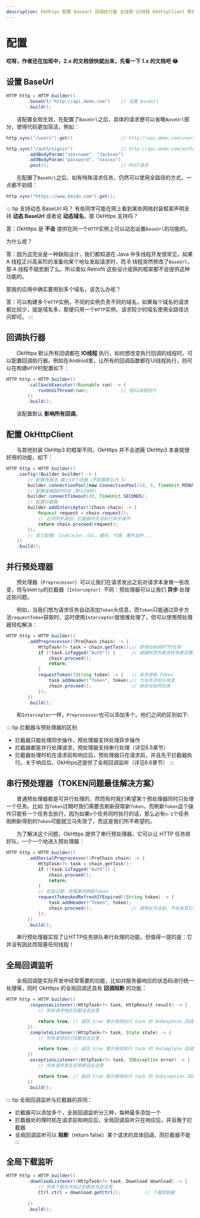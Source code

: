 ```yaml
---
description: OkHttps 配置 BaseUrl 回调执行器 主线程 UI线程 OkHttpClient 预处理器 TOKEN问题最佳解决方案 刷新TOKEN 全局 回调监听 下载监听 回调阻断 拦截器 CookieJar、SSL、缓存、代理、事件监听
---
```


# 配置

#### 哎呀，作者还在加班中，2.x 的文档很快就出来，先看一下 1.x 的文档吧 :joy:

## 设置 BaseUrl

```java
HTTP http = HTTP.builder()
        .baseUrl("http://api.demo.com")    // 设置 BaseUrl
        .build();
```
　　该配置全局生效，在配置了`BaseUrl`之后，具体的请求便可以省略`BaseUrl`部分，使得代码更加简洁，例如：

```java
http.sync("/users").get()                  // http://api.demo.com/users

http.sync("/auth/signin")                  // http://api.demo.com/auth/signin
        .addBodyParam("username", "Jackson")
        .addBodyParam("password", "xxxxxx")
        .post();                           // POST请求
```
　　在配置了`BaseUrl`之后，如有特殊请求任务，仍然可以使用全路径的方式，一点都不妨碍：

```java
http.sync("https://www.baidu.com").get();
```

::: tip 支持动态 BaseUrl 吗？
有些同学可能在网上看到某些网络封装框架声明支持 **动态 BaseUrl** 或者说 **动态域名**，那 OkHttps 支持吗？

答：OkHttps 是 **不会** 提供在同一个`HTTP`实例上可以动态设置`BaseUrl`的功能的。

为什么呢？

答：因为这完全是一种缺陷设计，我们都知道在 Java 中多线程开发很常见，如果 A 线程正兴高采烈的准备向某个地址发起请求时，而 B 线程突然修改了`BaseUrl`，那 A 线程不就悲剧了么。所以类似 Retrofit 这些设计成熟的框架都不会提供这种功能的。

那我的应用中确实要用到多个域名，该怎么办呢？

答：可以构建多个`HTTP`实例，不同的实例负责不同的域名，如果每个域名的请求都比较少，就是域名多，那便只用一个`HTTP`实例，请求较少的域名使用全路径访问即可。
:::

## 回调执行器

　　OkHttps 默认所有回调都在 **IO线程** 执行，如何想改变执行回调的线程时，可以配置回调执行器。例如在Android里，让所有的回调函数都在UI线程执行，则可以在构建`HTTP`时配置如下：

```java
HTTP http = HTTP.builder()
        .callbackExecutor((Runnable run) -> {
            runOnUiThread(run);            // 在UI线程执行
        })
        .build();
```
　　该配置默认 **影响所有回调**。

## 配置 OkHttpClient

　　与其他封装 OkHttp3 的框架不同，OkHttps 并不会遮蔽 OkHttp3 本身就很好用的功能，如下：

```java
HTTP http = HTTP.builder()
    .config((Builder builder) -> {
        // 配置连接池 最小10个连接（不配置默认为 5）
        builder.connectionPool(new ConnectionPool(10, 5, TimeUnit.MINUTES));
        // 配置连接超时时间（默认10秒）
        builder.connectTimeout(20, TimeUnit.SECONDS);
        // 配置拦截器
        builder.addInterceptor((Chain chain) -> {
            Request request = chain.request();
            // 必须同步返回，拦截器内无法执行异步操作
            return chain.proceed(request);
        });
        // 其它配置: CookieJar、SSL、缓存、代理、事件监听...
    })
    .build();
```

## 并行预处理器

　　预处理器（`Preprocessor`）可以让我们在请求发出之前对请求本身做一些改变，但与`OkHttp`的拦截器（`Interceptor`）不同：预处理器可以让我们 **异步** 处理这些问题。

　　例如，当我们想为请求任务自动添加`Token`头信息，而`Token`只能通过异步方法`requestToken`获取时，这时使用`Interceptor`就很难处理了，但可以使用预处理器轻松解决：

```java
HTTP http = HTTP.builder()
        .addPreprocessor((PreChain chain) -> {
            HttpTask<?> task = chain.getTask();// 获得当前的HTTP任务
            if (!task.isTagged("Auth")) {      // 根据标签判断该任务是否需要Token
                chain.proceed();
                return;
            }
            requestToken((String token) -> {   // 异步获取 Token
                task.addHeader("Token", token);// 为任务添加头信息
                chain.proceed();               // 继续当前的任务
            });
        })
        .build();
```
　　和`Interceptor`一样，`Preprocessor`也可以添加多个。他们之间的区别如下:

::: tip 拦截器与预处理器的区别
* 拦截器只能处理同步操作，预处理器支持处理异步操作
* 拦截器都是并行处理请求，预处理器支持串行处理（详见6.5章节）
* 拦截器处理时机在请求前和响应后，预处理器只在请求前，并且先于拦截器执行。关于响应后，OkHttps还提供了全局回调监听（详见6.6章节）
:::

## 串行预处理器（TOKEN问题最佳解决方案）

　　普通预处理器都是可并行处理的，然而有时我们希望某个预处理器同时只处理一个任务。比如 当`Token`过期时我们需要去刷新获取新`Token`，而刷新`Token`这个操作只能有一个任务去执行，因为如果`n`个任务同时执行的话，那么必有`n-1`个任务刚刷新得到的`Token`可能就立马失效了，而这是我们所不希望的。

　　为了解决这个问题，OkHttps 提供了串行预处理器，它可以让 HTTP 任务排好队，一个一个地进入预处理器：

```java
HTTP http = HTTP.builder()
        .addSerialPreprocessor((PreChain chain) -> {
            HttpTask<?> task = chain.getTask();
            if (!task.isTagged("Auth")) {
                chain.proceed();
                return;
            }
            // 检查过期，若需要则刷新Token
            requestTokenAndRefreshIfExpired((String token) -> {
                task.addHeader("Token", token);            
                chain.proceed();               // 调用此方法前，不会有其它任务进入该处理器
            });
        })
        .build();
```
　　串行预处理器实现了让HTTP任务排队串行处理的功能，但值得一提的是：它并没有因此而阻塞任何线程！

## 全局回调监听

　　全局回调是实际开发中经常需要的功能，比如对服务器响应的状态码进行统一处理等，同时 OkHttps 的全局回调还具有 **回调阻断** 的功能：

```java
HTTP http = HTTP.builder()
        .responseListener((HttpTask<?> task, HttpResult result) -> {
            // 所有请求响应后都会走这里

            return true; // 返回 true 表示继续执行 task 的 OnResponse 回调，false 表示不再执行
        })
        .completeListener((HttpTask<?> task, State state) -> {
            // 所有请求执行完都会走这里

            return true; // 返回 true 表示继续执行 task 的 OnComplete 回调，false 表示不再执行
        })
        .exceptionListener((HttpTask<?> task, IOException error) -> {
            // 所有请求发生异常都会走这里

            return true; // 返回 true 表示继续执行 task 的 OnException 回调，false 表示不再执行
        })
        .build();
```

::: tip 全局回调监听与拦截器的异同：
* 拦截器可以添加多个，全局回调监听分三种，每种最多添加一个
* 拦截器处的理时机在请求前和响应后，全局回调监听只在响应后，并且晚于拦截器
* 全局回调监听可以 **阻断**（return false）某个请求的具体回调，而拦截器不能
:::

## 全局下载监听

```java
HTTP http = HTTP.builder()
        .downloadListener((HttpTask<?> task, Download download) -> {
            // 所有下载在开始之前都会先走这里
            Ctrl ctrl = download.getCtrl();         // 下载控制器
            
        })
        .build();
```